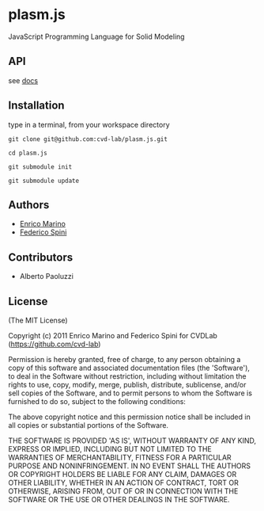 # plasm.js

JavaScript Programming Language for Solid Modeling

## API

see [docs](https://github.com/cvd-lab/plasm.js/blob/master/docs/Readme.md)

## Installation

type in a terminal, from your workspace directory

```
git clone git@github.com:cvd-lab/plasm.js.git
```

```
cd plasm.js
```

```
git submodule init
```

```
git submodule update
```

## Authors

- [Enrico Marino](http://onirame.no.de)
- [Federico Spini](http://spini.no.de)

## Contributors

- Alberto Paoluzzi

## License

(The MIT License)

Copyright (c) 2011 Enrico Marino and Federico Spini for CVDLab (https://github.com/cvd-lab)

Permission is hereby granted, free of charge, to any person obtaining
a copy of this software and associated documentation files (the
'Software'), to deal in the Software without restriction, including
without limitation the rights to use, copy, modify, merge, publish,
distribute, sublicense, and/or sell copies of the Software, and to
permit persons to whom the Software is furnished to do so, subject to
the following conditions:

The above copyright notice and this permission notice shall be
included in all copies or substantial portions of the Software.

THE SOFTWARE IS PROVIDED 'AS IS', WITHOUT WARRANTY OF ANY KIND,
EXPRESS OR IMPLIED, INCLUDING BUT NOT LIMITED TO THE WARRANTIES OF
MERCHANTABILITY, FITNESS FOR A PARTICULAR PURPOSE AND NONINFRINGEMENT.
IN NO EVENT SHALL THE AUTHORS OR COPYRIGHT HOLDERS BE LIABLE FOR ANY
CLAIM, DAMAGES OR OTHER LIABILITY, WHETHER IN AN ACTION OF CONTRACT,
TORT OR OTHERWISE, ARISING FROM, OUT OF OR IN CONNECTION WITH THE
SOFTWARE OR THE USE OR OTHER DEALINGS IN THE SOFTWARE.